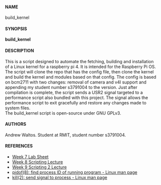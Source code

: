#### NAME
build_kernel

#### SYNOPSIS
**build_kernel**

#### DESCRIPTION
This is a script designed to automate the fetching, building and installation of a Linux kernel for a raspberry pi 4. It is intended for the Raspberry Pi OS. The script will clone the repo that has the config file, then clone the kernel and build the kernel and modules based on that config. The config is based on bcm2711 with two changes: removal of camera and v4l support and appending my student number s3791004 to the version. Just after compilation is complete, the script sends a USR2 signal targeted to a performance script also bundled with this project. The signal allows the performance script to exit gracefully and restore any changes made to system files.  
The build_kernel script is open-source under GNU GPLv3.

#### AUTHORS
Andrew Waltos. Student at RMIT, student number s3791004.

#### REFERENCES
+ [Week 7 Lab Sheet](https://rmiteduau-my.sharepoint.com/:w:/g/personal/paul_miller_rmit_edu_au/EV4_ThoTN6JIkUfLrf7XLyYBLZbHcK9Cbhe8lULq5w8SKw)
+ [Week 8 Scripting Lecture](https://rmiteduau-my.sharepoint.com/:p:/g/personal/paul_miller_rmit_edu_au/EaiMdGM9PP9PmTStV47ZixMBipQ1_pZs9yEjKW-ocx2XvQ?e=uBDmo6)
+ [Week 9 Scripting 2 Lecture](https://rmiteduau-my.sharepoint.com/:p:/g/personal/paul_miller_rmit_edu_au/EZgwY-JRqpdEjgccN9SeCM8BmqwjxkjduihMsjBoUNfUZA?e=PIOMn5)
+ [pidof(8): find process ID of running program - Linux man page](https://linux.die.net/man/8/pidof)
+ [kill(2): send signal to process - Linux man page](https://linux.die.net/man/2/kill)
